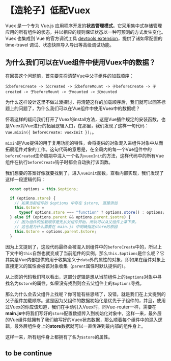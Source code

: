 # 【造轮子】低配Vuex

Vuex 是一个专为 Vue.js 应用程序开发的**状态管理模式**。它采用集中式存储管理应用的所有组件的状态，并以相应的规则保证状态以一种可预测的方式发生变化。Vuex 也集成到 Vue 的官方调试工具 [devtools extension](https://github.com/vuejs/vue-devtools)，提供了诸如零配置的 time-travel 调试、状态快照导入导出等高级调试功能。



## 为什么我们可以在Vue组件中使用Vuex中的数据？

在回答这个问题前，首先要先捋清楚Vue中父子组件的加载顺序：

```
父beforeCreate -> 父created -> 父beforeMount -> 子beforeCreate -> 子created -> 子beforeMount -> 子mounted -> 父mounted
```

为什么这样设计这里不做过渡探讨，捋清楚这样的加载顺序后，我们就可以回答标题上的问题了，为什么我们可以在Vue组件中使用Vuex中的数据呢？

怀着这样的疑问我们打开了Vuex的install方法，这是Vue插件规定的安装函数，也是Vuex对Vue进行的拓展逻辑入口，在那里，我们发现了这样一句代码：`Vue.mixin({ beforeCreate: vuexInit });`。

`mixin`是Vue提供的用于复用功能的特性，会将提供的对象混入进组件对象中从而拓展组件对象的工作。这句代码的意思是，在全局内的每一个Vue组件中的`beforeCreated`生命周期中混入一个名为`vuexInit`的方法，这样代码中的所有Vue组件在执行`beforeCreate`钩子时都会自动执行该函数。

我们想要的答案好像就要找到了，进入`vueInit`函数，查看内部实现，我们发现了这样一段逻辑代码：

```js
  const options = this.$options;

  if (options.store) {
    // 如果当前组件的 $options 中存在 $store, 直接添加
    this.$store =
      typeof options.store === "function" ? options.store() : options;
  } else if (options.parent && options.parent.$sotre) {
    // 因为组件的加载顺序是先从父组件开始，所以可以从父组件上拿下来，
    // 这也是为什么需要在 main.js 中明确指定store的原因
    this.$store = options.parent.$store;
  }
```

因为上文提到了，这段代码最终会被混入到组件中的`beforeCreate`中的，所以上下文中的`this`自然也就变成了当前组件的实例。那么`this.$options`是什么呢？它其实是Vue内部提供的用于收集定义于`data`外的属性的对象，即如果在组件对象上直接定义的属性会被该对象收集（`parent`属性时默认提供的）。

从上面的代码我们可以看出，这部分逻辑是想从当前组件上的`$options`对象中寻找名为`$store`的属性，如果没有找到则会去父组件上的`$options`寻找。

那么为什么会去父组件上找呢？你可能有些思绪了，没错，就是我们在上文提到的父子组件加载顺序。这是因为父组件的数据初始化是优先于子组件的，并且，使用过Vuex的你应该知道，我们在手动引入Vuex时，同Vue-router一样，需要在**main.js**中将我们写好的`store`配置数据传入到初始化对象中，这样一来，最外层的Vue组件就拥有了我们编写好的Vuex状态数据，那么顺着每个组件中的混入逻辑，最外层组件身上的**store**数据就可以一直传递到最内部的组件身上。

这样一来，所有组件身上都拥有了名为`$store`的属性。



## to be continue

